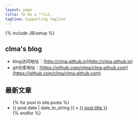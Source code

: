 ```yaml
---
layout: page
title: To be a **ist. 
tagline: Supporting tagline
---
```

{% include JB/setup %}

## clma's blog

- blog访问地址：[http://clma.github.io](http://clma.github.io)
- git仓库地址：[https://github.com/clma/clma.github.com](https://github.com/clma/clma.github.com)


## 最新文章

<ul class="posts">
  {% for post in site.posts %}
    <li><span>{{ post.date | date_to_string }}</span> &raquo; <a href="{{ BASE_PATH }}{{ post.url }}">{{ post.title }}</a></li>
  {% endfor %}
</ul>